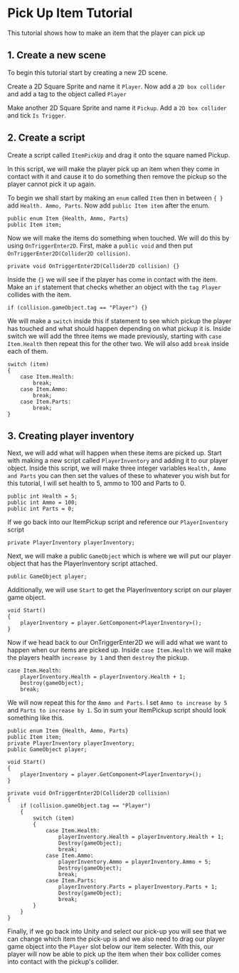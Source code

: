 # Pick Up Item Tutorial

This tutorial shows how to make an item that the player can pick up

## 1. Create a new scene

To begin this tutorial start by creating a new 2D scene.

Create a 2D Square Sprite and name it `Player`. Now add a `2D box collider` and add a tag to the object called `Player`

Make another 2D Square Sprite and name it `Pickup`. Add a `2D box collider` and tick `Is Trigger`.

## 2. Create a script

Create a script called `ItemPickUp` and drag it onto the square named Pickup.

In this script, we will make the player pick up an item when they come in contact with it and cause it to do something then remove the pickup so the player cannot pick it up again.

To begin we shall start by making an `enum` called `Item` then in between `{ }` add `Health. Ammo, Parts`. Now add `public Item item` after the enum.

    public enum Item {Health, Ammo, Parts}
    public Item item;

Now we will make the items do something when touched. We will do this by using `OnTriggerEnter2D`. First, make a `public void` and then put `OnTriggerEnter2D(Collider2D collision)`.

    private void OnTriggerEnter2D(Collider2D collision) {}

Inside the `{}` we will see if the player has come in contact with the item. Make an `if` statement that checks whether an object with the `tag Player` collides with the item.

    if (collision.gameObject.tag == "Player") {}

We will make a `switch` inside this if statement to see which pickup the player has touched and what should happen depending on what pickup it is. Inside switch we will add the three items we made previously, starting with `case Item.Health` then repeat this for the other two. We will also add `break` inside each of them.

    switch (item)
    {
        case Item.Health:
            break;
        case Item.Ammo:
            break;
        case Item.Parts:
            break;
    }

## 3. Creating player inventory
Next, we will add what will happen when these items are picked up. Start with making a new script called `PlayerInventory` and adding it to our player object. Inside this script, we will make three integer variables `Health, Ammo and Parts` you can then set the values of these to whatever you wish but for this tutorial, I will set health to 5, ammo to 100 and Parts to 0. 

    public int Health = 5;
    public int Ammo = 100;
    public int Parts = 0;

If we go back into our ItemPickup script and reference our `PlayerInventory` script

    private PlayerInventory playerInventory;

Next, we will make a public `GameObject` which is where we will put our player object that has the PlayerInventory script attached.

    public GameObject player;

Additionally, we will use `Start` to get the PlayerInventory script on our player game object.

    void Start()
    {
        playerInventory = player.GetComponent<PlayerInventory>();
    }

Now if we head back to our OnTriggerEnter2D we will add what we want to happen when our items are picked up. Inside `case Item.Health` we will make the players health `increase by 1` and then `destroy` the pickup.

    case Item.Health:
        playerInventory.Health = playerInventory.Health + 1;
        Destroy(gameObject);
        break;

We will now repeat this for the `Ammo and Parts`. I set `Ammo to increase by 5` and `Parts to increase by 1`. So in sum your ItemPickup script should look something like this.

    public enum Item {Health, Ammo, Parts}
    public Item item;
    private PlayerInventory playerInventory;
    public GameObject player;

    void Start()
    {
        playerInventory = player.GetComponent<PlayerInventory>();
    }

    private void OnTriggerEnter2D(Collider2D collision)
    {
        if (collision.gameObject.tag == "Player")
        {
            switch (item)
            {
                case Item.Health:
                    playerInventory.Health = playerInventory.Health + 1;
                    Destroy(gameObject);
                    break;
                case Item.Ammo:
                    playerInventory.Ammo = playerInventory.Ammo + 5;
                    Destroy(gameObject);
                    break;
                case Item.Parts:
                    playerInventory.Parts = playerInventory.Parts + 1;
                    Destroy(gameObject);
                    break;
            }
        }
    }

Finally, if we go back into Unity and select our pick-up you will see that we can change which item the pick-up is and we also need to drag our player game object into the `Player` slot below our item selecter. With this, our player will now be able to pick up the item when their box collider comes into contact with the pickup's collider.
